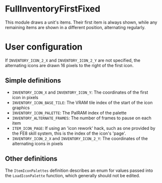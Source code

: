 
# FullInventoryFirstFixed

This module draws a unit's items. Their first item is always shown, while any remaining items are shown in a different position, alternating regularly.

# User configuration

If `INVENTORY_ICON_2_X` and `INVENTORY_ICON_2_Y` are not specified, the alternating icons are drawn 16 pixels to the right of the first icon.

## Simple definitions

  * `INVENTORY_ICON_X` and `INVENTORY_ICON_Y`: The coordinates of the first icon in pixels
  * `INVENTORY_ICON_BASE_TILE`: The VRAM tile index of the start of the icon graphics
  * `INVENTORY_ICON_PALETTE`: The PalRAM index of the palette
  * `INVENTORY_ALTERNATE_FRAMES`: The number of frames to pause on each item
  * `ITEM_ICON_PAGE`: If using an 'icon rework' hack, such as one provided by the FE8 skill system, this is the index of the icon's 'page'.
  * `INVENTORY_ICON_2_X` and `INVENTORY_ICON_2_Y`: The coordinates of the alternating icons in pixels

## Other definitions

The `ItemIconPalettes` definition describes an enum for values passed into the `LoadIconPalette` function, which generally should not be edited.
